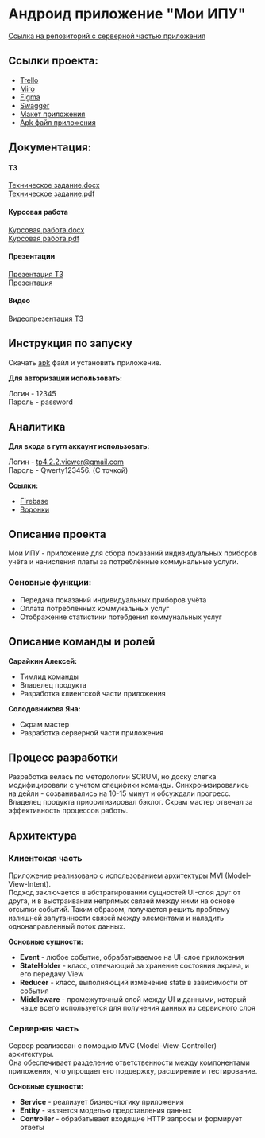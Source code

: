 # Андроид приложение "Мои ИПУ"
[Ссылка на репозиторий с серверной частью приложения](https://github.com/SaVyrin/TP-4.2-2_Server)

## Ссылки проекта:
- [Trello](https://trello.com/b/XtepcmUQ/сбор-показаний-индивидуальных-приборов-учёта)
- [Miro](https://miro.com/app/board/uXjVPhx8agI=/)
- [Figma](https://www.figma.com/file/uxAj0Pw7A0JOESFNfWjsIK/Приборы-учёта?node-id=0-1&t=gdfUlA6PfHoF9yzZ-0)
- [Swagger](https://app.swaggerhub.com/apis/Sad-Programmist/My_IPU/0.0.1)
- [Макет приложения](https://www.figma.com/file/uxAj0Pw7A0JOESFNfWjsIK/%D0%9F%D1%80%D0%B8%D0%B1%D0%BE%D1%80%D1%8B-%D1%83%D1%87%D1%91%D1%82%D0%B0?node-id=202-501&t=KYaTf4F57IGA399A-0)
- [Apk файл приложения](https://drive.google.com/file/d/1FbNlg-1EI2GChbyOM5X6V7dj-7a7KCsZ/view?usp=sharing)

## Документация:
#### ТЗ
[Техническое задание.docx](https://github.com/SaVyrin/TP-4.2-2_Project/blob/main/Документация/ТЗ%20Мои%20ИПУ.docx)  
[Техническое задание.pdf](https://github.com/SaVyrin/TP-4.2-2_Project/blob/main/Документация/ТЗ%20Мои%20ИПУ.pdf)

#### Курсовая работа
[Курсовая работа.docx](https://github.com/SaVyrin/TP-4.2-2_Project/blob/main/Документация/Курсовая%20работа.docx)  
[Курсовая работа.pdf](https://github.com/SaVyrin/TP-4.2-2_Project/blob/main/Документация/Курсовая%20работа.pdf)

#### Презентации
[Презентация ТЗ](https://docs.google.com/presentation/d/1POKBrI35Oqe0zNZTVWDHLonTr2zM5QHpYX3OPz8PKY4/edit?usp=sharing)  
[Презентация](https://docs.google.com/presentation/d/1el1Um21tT7_Jjjh4tu9cmuyj-m8GoCTY/edit?usp=sharing&ouid=106559586937516125709&rtpof=true&sd=true)

#### Видео
[Видеопрезентация ТЗ](https://youtu.be/4Kp7Ps3ViUQ)

## Инструкция по запуску
Скачать [apk](https://drive.google.com/file/d/1FbNlg-1EI2GChbyOM5X6V7dj-7a7KCsZ/view?usp=sharing) файл и установить приложение.

**Для авторизации использовать:**

Логин - 12345<br>
Пароль - password

## Аналитика
**Для входа в гугл аккаунт использовать:**

Логин - tp4.2.2.viewer@gmail.com<br>
Пароль - Qwerty123456. (С точкой)

**Ссылки:**
- [Firebase](https://console.firebase.google.com/u/3/project/myipu-7bd17/analytics/app/android:ru.surfstudio.android.myipu/overview/~2F?t=1685896382541&fpn=546611935255&swu=1&sgu=1&cs=app.m.dashboard.overview&g=1)
- [Воронки](https://analytics.google.com/analytics/web/?authuser=3#/analysis/p379148218/edit/x9lp4C9gQDS2iAWC6o5aiw)


## Описание проекта
Мои ИПУ - приложение для сбора показаний индивидуальных приборов учёта и начисления платы за потреблённые коммунальные услуги.

### Основные функции:
- Передача показаний индивидуальных приборов учёта
- Оплата потреблённых коммунальных услуг
- Отображение статистики потебдения коммунальных услуг

## Описание команды и ролей

**Сарайкин Алексей:**
- Тимлид команды
- Владелец продукта
- Разработка клиентской части приложения

**Солодовникова Яна:**
- Скрам мастер
-  Разработка серверной части приложения

## Процесс разработки

Разработка велась по методологии SCRUM, но доску слегка модифицировали с учетом специфики команды.
Синхронизировались на дейли - созванивались на 10-15 минут и обсуждали прогресс.<br>
Владелец продукта приоритизировал бэклог. Скрам мастер отвечал за эффективность процессов работы.

## Архитектура
### Клиентская часть
Приложение реализовано с использованием архитектуры MVI (Model-View-Intent).<br>
Подход заключается в абстрагировании сущностей UI-слоя друг от друга, и в выстраивании непрямых связей между ними на основе отсылки событий. Таким образом, получается решить проблему излишней запутанности связей между элементами и наладить однонаправленный поток данных.

**Основные сущности:**
- **Event** - любое событие, обрабатываемое на UI-слое приложения
- **StateHolder** - класс, отвечающий за хранение состояния экрана, и его передачу View
- **Reducer** - класс, выполняющий изменение state в зависимости от события
- **Middleware** - промежуточный слой между UI и данными, который чаще всего используется для получения данных из сервисного слоя

### Серверная часть
Сервер реализован с помощью MVC (Model-View-Controller) архитектуры.<br>
Она обеспечивает разделение ответственности между компонентами приложения, что упрощает его поддержку, расширение и тестирование.

**Основные сущности:**
- **Service** - реализует бизнес-логику приложения
- **Entity** - является моделью представления данных
- **Controller** - обрабатывает входящие HTTP запросы и формирует ответы
